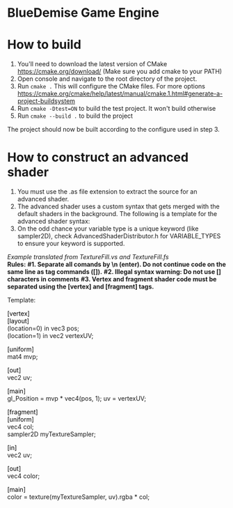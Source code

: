 # BlueDemise Game Engine

<a name="build"></a>
# How to build
1. You'll need to download the latest version of CMake https://cmake.org/download/
    (Make sure you add cmake to your PATH)
2. Open console and navigate to the root directory of the project.
3. Run `cmake .` This will configure the CMake files. For more options https://cmake.org/cmake/help/latest/manual/cmake.1.html#generate-a-project-buildsystem
4. Run `cmake -Dtest=ON` to build the test project. It won't build otherwise
5. Run `cmake --build .` to build the project

The project should now be built according to the configure used in step 3.

<a name="advanced-shader-template"></a>
# How to construct an advanced shader
<ol>
<li>You must use the .as file extension to extract the source for an advanced shader.</li>
<li>The advanced shader uses a custom syntax that gets merged with the default shaders
	in the background. The following is a template for the advanced shader syntax:</li>
<li>On the odd chance your variable type is a unique keyword (like sampler2D), check
	AdvancedShaderDistributor.h for VARIABLE_TYPES to ensure your keyword is supported.</li>
</ol>
	
<i>Example translated from TextureFill.vs and TextureFill.fs</i><br />
<b>Rules:</b>
<b>#1. Separate all comands by \n (enter). Do not continue code on the same line as tag commands ([]).</b>
<b>#2. Illegal syntax warning: Do not use [] characters in comments</b>
<b>#3. Vertex and fragment shader code must be separated using the [vertex] and [fragment] tags.</b>

Template:

<span style="color: black">[vertex]</span><br />
<span style="color: black">[layout]</span><br />
(location=0) in vec3 pos;<br />
(location=1) in vec2 vertexUV;<br />

<span style="color: black">[uniform]</span><br />
mat4 mvp;

<span style="color: black">[out]</span><br />
vec2 uv;

<span style="color: black">[main]</span><br />
gl_Position = mvp * vec4(pos, 1);
uv = vertexUV;

<span style="color: black">[fragment]</span><br />
<span style="color: black">[uniform]</span><br />
vec4 col;<br />
sampler2D myTextureSampler;

<span style="color: black">[in]</span><br />
vec2 uv;

<span style="color: black">[out]</span><br />
vec4 color;

<span style="color: black">[main]</span><br />
color = texture(myTextureSampler, uv).rgba * col;